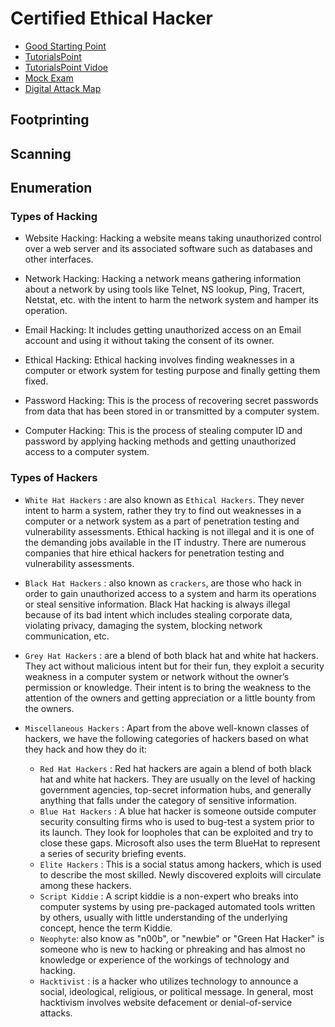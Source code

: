 # Certified Ethical Hacker

* [Good Starting Point](https://www.guru99.com/ethical-hacking-tutorials.html)
* [TutorialsPoint](https://www.tutorialspoint.com/ethical_hacking/ethical_hacking_quick_guide.htm)
* [TutorialsPoint Vidoe](https://www.youtube.com/watch?v=oKgnYe_6uh8&list=PLWPirh4EWFpEK7BXbMvKDYuHhA4AiYLDb)
* [Mock Exam](http://www.gocertify.com/quizzes/ceh/certified-ethical-hacker-practice-quiz-312-50-quiz-1.html)
* [Digital Attack Map](https://www.digitalattackmap.com/#anim=1&color=0&country=ALL&list=0&time=18290&view=map)

## Footprinting

## Scanning

## Enumeration


### Types of Hacking

* Website Hacking: Hacking a website means taking unauthorized control over a web server and its associated software such as databases and other interfaces.

* Network Hacking: Hacking a network means gathering information about a network by using tools like Telnet, NS lookup, Ping, Tracert, Netstat, etc. with the intent to harm the network system and hamper its operation.

* Email Hacking: It includes getting unauthorized access on an Email account and using it without taking the consent of its owner.

* Ethical Hacking: Ethical hacking involves finding weaknesses in a computer or etwork system for testing purpose and finally getting them fixed.

* Password Hacking: This is the process of recovering secret passwords from data that has been stored in or transmitted by a computer system.

* Computer Hacking: This is the process of stealing computer ID and password by applying hacking methods and getting unauthorized access to a computer system.

### Types of Hackers

* `White Hat Hackers` : are also known as `Ethical Hackers`. They never intent to harm a system, rather they try to find out weaknesses in a computer or a network system as a part of penetration testing and vulnerability assessments. Ethical hacking is not illegal and it is one of the demanding jobs available in the IT industry. There are numerous companies that hire ethical hackers for penetration testing and vulnerability assessments.

* `Black Hat Hackers` : also known as `crackers`, are those who hack in order to gain unauthorized access to a system and harm its operations or steal sensitive information. Black Hat hacking is always illegal because of its bad intent which includes stealing corporate data, violating privacy, damaging the system, blocking network communication,
etc.

* `Grey Hat Hackers` : are a blend of both black hat and white hat hackers. They act without malicious intent but for their fun, they exploit a security weakness in a computer system or network without the owner’s permission or knowledge. Their intent is to bring the weakness to the attention of the owners and getting appreciation or a little bounty from the owners.

* `Miscellaneous Hackers` : Apart from the above well-known classes of hackers, we have the following categories of
hackers based on what they hack and how they do it:
  - `Red Hat Hackers` : Red hat hackers are again a blend of both black hat and white hat hackers. They are usually on the level of hacking government agencies, top-secret information hubs, and generally anything that falls under the category of sensitive information.
  - `Blue Hat Hackers` : A blue hat hacker is someone outside computer security consulting firms who is used to bug-test a system prior to its launch. They look for loopholes that can be exploited and try to close these gaps. Microsoft also uses the term BlueHat to represent a series of security briefing events.
  - `Elite Hackers` : This is a social status among hackers, which is used to describe the most skilled. Newly discovered exploits will circulate among these hackers.
  - `Script Kiddie` : A script kiddie is a non-expert who breaks into computer systems by using pre-packaged automated tools written by others, usually with little understanding of the underlying concept, hence the term Kiddie.
  - `Neophyte`: also know as "n00b", or "newbie" or "Green Hat Hacker" is someone who is new to hacking or phreaking and has almost no knowledge or experience of the workings of technology and hacking.
  - `Hacktivist` : is a hacker who utilizes technology to announce a social, ideological, religious, or political message. In general, most hacktivism involves website defacement or denial-of-service attacks.
